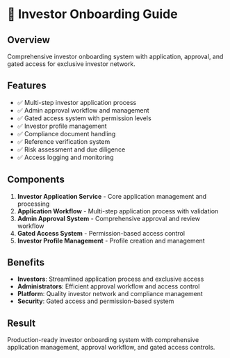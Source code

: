 # 🏢 Investor Onboarding Guide

## Overview
Comprehensive investor onboarding system with application, approval, and gated access for exclusive investor network.

## Features
- ✅ Multi-step investor application process
- ✅ Admin approval workflow and management
- ✅ Gated access system with permission levels
- ✅ Investor profile management
- ✅ Compliance document handling
- ✅ Reference verification system
- ✅ Risk assessment and due diligence
- ✅ Access logging and monitoring

## Components
1. **Investor Application Service** - Core application management and processing
2. **Application Workflow** - Multi-step application process with validation
3. **Admin Approval System** - Comprehensive approval and review workflow
4. **Gated Access System** - Permission-based access control
5. **Investor Profile Management** - Profile creation and management

## Benefits
- **Investors**: Streamlined application process and exclusive access
- **Administrators**: Efficient approval workflow and access control
- **Platform**: Quality investor network and compliance management
- **Security**: Gated access and permission-based system

## Result
Production-ready investor onboarding system with comprehensive application management, approval workflow, and gated access controls.
